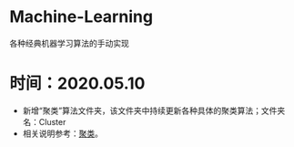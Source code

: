 # Machine-Learning
各种经典机器学习算法的手动实现

# 时间：2020.05.10
- 新增“聚类”算法文件夹，该文件夹中持续更新各种具体的聚类算法；文件夹名：Cluster
- 相关说明参考：[聚类](https://www.jianshu.com/nb/45715357)。
